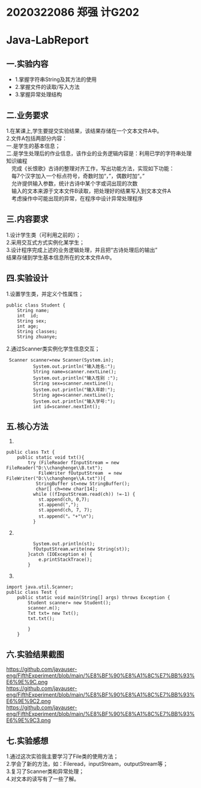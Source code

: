 #  2020322086 郑强 计G202 
# Java-LabReport
## 一.实验内容
+ 1.掌握字符串String及其方法的使用  
+ 2.掌握文件的读取/写入方法  
+ 3.掌握异常处理结构  

## 二.业务要求
1.在某课上,学生要提交实验结果，该结果存储在一个文本文件A中。  
2.文件A包括两部分内容：  
一.是学生的基本信息；  
二.是学生处理后的作业信息，该作业的业务逻辑内容是：利用已学的字符串处理知识编程  
&emsp;完成《长恨歌》古诗的整理对齐工作，写出功能方法，实现如下功能：  
&emsp;每7个汉字加入一个标点符号，奇数时加“，”，偶数时加“。”  
&emsp;允许提供输入参数，统计古诗中某个字或词出现的次数  
&emsp;输入的文本来源于文本文件B读取，把处理好的结果写入到文本文件A  
&emsp;考虑操作中可能出现的异常，在程序中设计异常处理程序  

## 三.内容要求  
1.设计学生类（可利用之前的）；  
2.采用交互式方式实例化某学生；  
3.设计程序完成上述的业务逻辑处理，并且把“古诗处理后的输出”  
结果存储到学生基本信息所在的文本文件A中。  


## 四.实验设计

1.设置学生类，并定义个性属性；  
```
public class Student {
	String name;							
	int  id;						    	
	String sex;							
	int age;						
	String classes;					
	String zhuanye;		
```
2.通过Scanner类实例化学生信息交互；
```
 Scanner scanner=new Scanner(System.in);
		  System.out.println("输入姓名:");
		  String name=scanner.nextLine(); 
		  System.out.println("输入性别 :");
		  String sex=scanner.nextLine();
		  System.out.println("输入年龄:");
		  String age=scanner.nextLine();
		  System.out.println("输入学号:");
		  int id=scanner.nextInt();
```
## 五.核心方法  
1.  
```
public class Txt {
	public static void txt(){
		try (FileReader fInputStream = new FileReader("D:\\changhenge\\B.txt");
			FileWriter fOutputStream  = new FileWriter("D:\\changhenge\\A.txt")){
		   StringBuffer st=new StringBuffer();
		   char[] ch=new char[14];
		  while ((fInputStream.read(ch)) !=-1) {
		    st.append(ch, 0,7);
		    st.append(",");
		    st.append(ch, 7, 7);
		    st.append("。"+"\n");
		  }
```
2.  
```
		  System.out.println(st);
	      fOutputStream.write(new String(st));
		}catch (IOException e) {
			e.printStackTrace();
		}
```  
3.
```
import java.util.Scanner;
public class Test {
	public static void main(String[] args) throws Exception {
		Student scanner= new Student();
		scanner.m();
		Txt txt= new Txt();
		txt.txt();
		
		} 
	}
```
## 六.实验结果截图 
https://github.com/javauser-eng/FifthExperiment/blob/main/%E8%BF%90%E8%A1%8C%E7%BB%93%E6%9E%9C.png  
https://github.com/javauser-eng/FifthExperiment/blob/main/%E8%BF%90%E8%A1%8C%E7%BB%93%E6%9E%9C2.png  
https://github.com/javauser-eng/FifthExperiment/blob/main/%E8%BF%90%E8%A1%8C%E7%BB%93%E6%9E%9C3.png  

## 七.实验感想  
1.通过这次实验我主要学习了File类的使用方法；  
2.学会了新的方法，如：Fileread，inputStream，outputStream等；  
3.复习了Scanner类和异常处理；  
4.对文本的读写有了一些了解。
